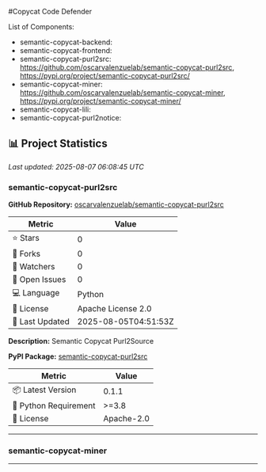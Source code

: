 #Copycat Code Defender

List of Components:
* semantic-copycat-backend:
* semantic-copycat-frontend:
* semantic-copycat-purl2src: https://github.com/oscarvalenzuelab/semantic-copycat-purl2src, https://pypi.org/project/semantic-copycat-purl2src/
* semantic-copycat-miner: https://github.com/oscarvalenzuelab/semantic-copycat-miner, https://pypi.org/project/semantic-copycat-miner/
* semantic-copycat-lili: 
* semantic-copycat-purl2notice:


## 📊 Project Statistics

*Last updated: 2025-08-07 06:08:45 UTC*

### semantic-copycat-purl2src

**GitHub Repository:** [oscarvalenzuelab/semantic-copycat-purl2src](https://github.com/oscarvalenzuelab/semantic-copycat-purl2src)

| Metric | Value |
|--------|-------|
| ⭐ Stars | 0 |
| 🍴 Forks | 0 |
| 👀 Watchers | 0 |
| 🐛 Open Issues | 0 |
| 💻 Language | Python |
| 📜 License | Apache License 2.0 |
| 🔄 Last Updated | 2025-08-05T04:51:53Z |

**Description:** Semantic Copycat Purl2Source

**PyPI Package:** [semantic-copycat-purl2src](https://pypi.org/project/semantic-copycat-purl2src/)

| Metric | Value |
|--------|-------|
| 📦 Latest Version | 0.1.1 |
| 🐍 Python Requirement | >=3.8 |
| 📜 License | Apache-2.0 |

---

### semantic-copycat-miner

---

